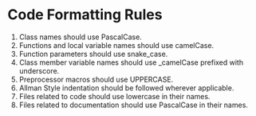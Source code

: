# Code Formatting Rules

1. Class names should use PascalCase.
2. Functions and local variable names should use camelCase.
3. Function parameters should use snake_case.
4. Class member variable names should use _camelCase prefixed with underscore.
5. Preprocessor macros should use UPPERCASE.
6. Allman Style indentation should be followed wherever applicable.
7. Files related to code should use lowercase in their names.
8. Files related to documentation should use PascalCase in their names.
